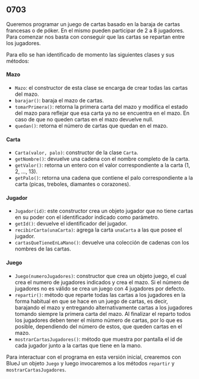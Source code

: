 
## 0703

Queremos programar un juego de cartas basado en la baraja de cartas francesas o de póker. En el mismo pueden participar de 2 a 8 jugadores. Para comenzar nos basta con conseguir que las cartas se repartan entre los jugadores.

Para ello se han identificado de momento las siguientes clases y sus métodos:

#### Mazo
* `Mazo`: el constructor de esta clase se encarga de crear todas las cartas del mazo.
* `barajar()`: baraja el mazo de cartas.
* `tomarPrimera()`: retorna la primera carta del mazo y modifica el estado del mazo para reflejar que esa carta ya no se encuentra en el mazo. En caso de que no queden cartas en el mazo devuelve null.
* `quedan()`: retorna el número de cartas que quedan en el mazo.

#### Carta
* `Carta(valor, palo)`: constructor de la clase `Carta`.
* `getNombre()`: devuelve una cadena con el nombre completo de la carta.
* `getValor()`: retorna un entero con el valor correspondiente a la carta (1, 2, ..., 13). 
* `getPalo()`: retorna una cadena que contiene el palo correspondiente a la carta (picas, treboles, diamantes o corazones). 

#### Jugador
* `Jugador(id)`: este constructor crea un objeto jugador que no tiene cartas en su poder con el identificador indicado como parámetro.
* `getId()`: devuelve el identificador del jugador.
* `recibirCarta(unaCarta)`: agrega la carta `unaCarta` a las que posee el jugador.
* `cartasQueTieneEnLaMano()`: devuelve una colección de cadenas con los nombres de las cartas.

#### Juego
* `Juego(numeroJugadores)`: constructor que crea un objeto juego, el cual crea el numero de jugadores indicados y crea el mazo. Si el número de jugadores no es válido se crea un juego con 4 jugadores por defecto.
* `repartir()`: método que reparte todas las cartas a los jugadores en la forma habitual en que se hace en un juego de cartas, es decir, barajando el mazo y entregando alternativamente cartas a los jugadores tomando siempre la primera carta del mazo. Al finalizar el reparto todos los jugadores deben tener el mismo número de cartas, por lo que es posible, dependiendo del número de estos, que queden cartas en el mazo.
* `mostrarCartasJugadores()`: método que muestra por pantalla el id de cada jugador junto a la cartas que tiene en la mano.

Para interactuar con el programa en esta versión inicial, crearemos con BlueJ un objeto `Juego` y luego invocaremos a los métodos `repartir` y `mostrarCartasJugadores`.

